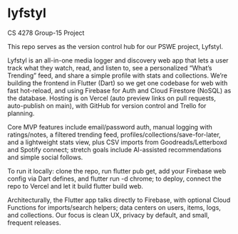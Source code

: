 # lyfstyl
CS 4278 Group-15 Project 

This repo serves as the version control hub for our PSWE project, Lyfstyl. 

Lyfstyl is an all-in-one media logger and discovery web app that lets a user track what they watch, read, and listen to, see a personalized “What’s Trending” feed, and share a simple profile with stats and collections. We’re building the frontend in Flutter (Dart) so we get one codebase for web with fast hot-reload, and using Firebase for Auth and Cloud Firestore (NoSQL) as the database. Hosting is on Vercel (auto preview links on pull requests, auto-publish on main), with GitHub for version control and Trello for planning. 

Core MVP features include email/password auth, manual logging with ratings/notes, a filtered trending feed, profiles/collections/save-for-later, and a lightweight stats view, plus CSV imports from Goodreads/Letterboxd and Spotify connect; stretch goals include AI-assisted recommendations and simple social follows. 

To run it locally: clone the repo, run flutter pub get, add your Firebase web config via Dart defines, and flutter run -d chrome; to deploy, connect the repo to Vercel and let it build flutter build web. 

Architecturally, the Flutter app talks directly to Firebase, with optional Cloud Functions for imports/search helpers; data centers on users, items, logs, and collections. Our focus is clean UX, privacy by default, and small, frequent releases.

